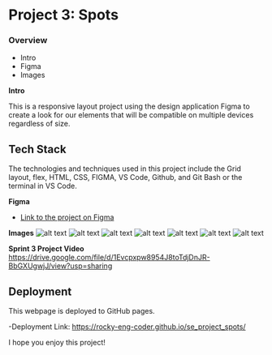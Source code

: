 # Project 3: Spots

### Overview

- Intro
- Figma
- Images

**Intro**

This is a responsive layout project using the design application Figma to create a look for our elements that will be compatible on multiple devices regardless of size.

## Tech Stack

The technologies and techniques used in this project include the Grid layout, flex, HTML, CSS, FIGMA, VS Code, Github, and Git Bash or the terminal in VS Code.

**Figma**

- [Link to the project on Figma](https://www.figma.com/file/BBNm2bC3lj8QQMHlnqRsga/Sprint-3-Project-%E2%80%94-Spots?type=design&node-id=2%3A60&mode=design&t=afgNFybdorZO6cQo-1)

**Images**
![alt text](image.png)
![alt text](images/ceiline-from-pexels.jpg)
![alt text](images/maurice-laschet-from-pexels.jpg)
![alt text](images/moritz-feldmann-from-pexels.jpg)
![alt text](<images/moritz-feldmannsnow-from-pexels(2).jpg>)
![alt text](images/tubanur-dogan-from-pexels.jpg)
![alt text](images/van-anh-nguyen-from-pexels.jpg)

**Sprint 3 Project Video**
https://drive.google.com/file/d/1Evcpxpw8954J8toTdjDnJR-BbGXUgwjJ/view?usp=sharing

## Deployment

This webpage is deployed to GitHub pages.

-Deployment Link:
https://rocky-eng-coder.github.io/se_project_spots/

I hope you enjoy this project!
